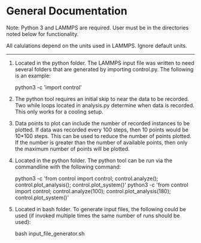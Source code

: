 General Documentation
=====================

Note: Python 3 and LAMMPS are required.
User must be in the directories noted below for functionality.

All calulations depend on the units used in LAMMPS. Ignore default units.

----------------------------

1. Located in the python folder. The LAMMPS input file was written to need several folders that are generated by importing control.py. The following is an example:

	python3 -c 'import control'

2.  The python tool requires an initial skip to near the data to be recorded. Two while loops located in analysis.py determine when data is recorded. This only works for a cooling setup.

3. Data points to plot can include the number of recorded instances to be plotted. If data was recorded every 100 steps, then 10 points would be 10*100 steps. This can be used to reduce the number of points plotted. If the number is greater than the number of available points, then only the maximum number of points will be plotted.

4. Located in the python folder. The python tool can be run via the commandline with the following command:

	python3 -c 'from control import control; control.analyze(<initial skip>); control.plot_analysis(<data points to plot>); control.plot_system()'
	python3 -c 'from control import control; control.analyze(100); control.plot_analysis(180); control.plot_system()'

2. Located in bash folder. To generate input files, the following could be used (if invoked multiple times the same number of runs should be used):

	bash input_file_generator.sh <template file> <number of runs> <number of atoms> <melting temperature> <time steps at melt> <time steps of quench> <time steps final hold> <list of final temperatures without units>
	bash input_file_generator.sh AlSm_template.in 10 100 2000 1000000 33000000 36000000 900

2. Located in bash folder. To run lamps through each input file generated, the following could be used:

	bash lammps_looper.sh <lamps tool used>
	bash lammps_looper.sh lammps-daily
